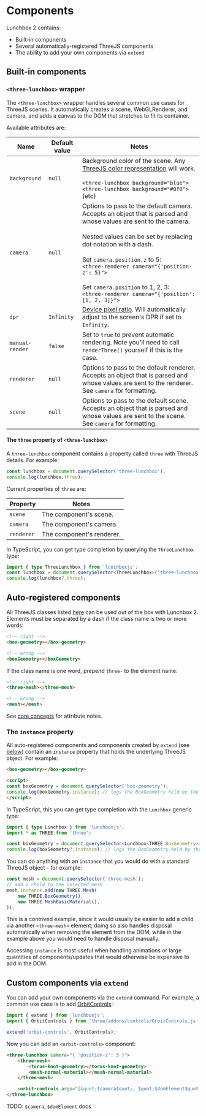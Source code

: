 # Components

Lunchbox 2 contains:

* Built-in components
* Several automatically-registered ThreeJS components
* The ability to add your own components via `extend`

## Built-in components

### `<three-lunchbox>` wrapper

The `<three-lunchbox>` wrapper handles several common use cases for ThreeJS scenes. It automatically creates a scene, WebGLRenderer, and camera, and adds a canvas to the DOM that stretches to fit its container.

Available attributes are:

| Name            | Default value | Notes                                                                                                                                                                                                                                                                                                                                                                                 |
| --------------- | ------------- | ------------------------------------------------------------------------------------------------------------------------------------------------------------------------------------------------------------------------------------------------------------------------------------------------------------------------------------------------------------------------------------- |
| `background`    | `null`        | Background color of the scene. Any [ThreeJS color representation](https://threejs.org/docs/#api/en/math/Color) will work. <br/><br/>`<three-lunchbox background="blue">`<br/>`<three-lunchbox background="#0f0">`<br/>(etc)                                                                                                                                                           |
| `camera`        | `null`        | Options to pass to the default camera. Accepts an object that is parsed and whose values are sent to the camera.<br/><br/>Nested values can be set by replacing dot notation with a dash.<br/><br/>Set `camera.position.z` to 5:<br/>`<three-renderer camera="{'position-z': 5}">`<br/><br/>Set `camera.position` to 1, 2, 3:<br/>`<three-renderer camera="{'position': [1, 2, 3]}">` |
| `dpr`           | `Infinity`    | [Device pixel ratio](https://developer.mozilla.org/en-US/docs/Web/API/Window/devicePixelRatio). Will automatically adjust to the screen's DPR if set to `Infinity`.                                                                                                                                                                                                                   |
| `manual-render` | `false`       | Set to `true` to prevent automatic rendering. Note you'll need to call `renderThree()` yourself if this is the case.                                                                                                                                                                                                                                                                  |
| `renderer`      | `null`        | Options to pass to the default renderer. Accepts an object that is parsed and whose values are sent to the renderer. See `camera` for formatting.                                                                                                                                                                                                                                     |
| `scene`         | `null`        | Options to pass to the default scene. Accepts an object that is parsed and whose values are sent to the scene. See `camera` for formatting.                                                                                                                                                                                                                                           |

#### The `three` property of `<three-lunchbox>`

A `three-lunchbox` component contains a property called `three` with ThreeJS details. For example:

```js
const lunchbox = document.querySelector('three-lunchbox');
console.log(lunchbox.three);
```

Current properties of `three` are:

| Property   | Notes                     |
| ---------- | ------------------------- |
| `scene`    | The component's scene.    |
| `camera`   | The component's camera.   |
| `renderer` | The component's renderer. |

In TypeScript, you can get type completion by querying the `ThreeLunchbox` type:

```ts
import { type ThreeLunchbox } from 'lunchboxjs';
const lunchbox = document.querySelector<ThreeLunchbox>('three-lunchbox');
console.log(lunchbox?.three);
```

## Auto-registered components

All ThreeJS classes listed [here](https://github.com/breakfast-studio/lunchboxjs/blob/main/packages/lunchboxjs/src/auto-components.ts) can be used out of the box with Lunchbox 2. Elements must be separated by a dash if the class name is two or more words:

```html
<!-- right -->
<box-geometry></box-geometry>

<!-- wrong -->
<boxGeometry></boxGeometry>
```

If the class name is one word, prepend `three-` to the element name:

```html
<!-- right -->
<three-mesh></three-mesh>

<!-- wrong -->
<mesh></mesh>
```

See [core concepts](/concepts#three-js-and-lunchbox) for attribute notes.

### The `instance` property

All auto-registered components and components created by `extend` (see [below](#custom-components-via-extend)) contain an `instance` property that holds the underlying ThreeJS object. For example:

```html
<box-geometry></box-geometry>

<script>
const boxGeometry = document.querySelector('box-geometry');
console.log(boxGeometry.instance); // logs the BoxGeometry held by the component
</script>
```

In TypeScript, this you can get type completion with the `Lunchbox` generic type:

```ts
import { type Lunchbox } from 'lunchboxjs';
import * as THREE from 'three';

const boxGeometry = document.querySelector<Lunchbox<THREE.BoxGeometry>>('box-geometry');
console.log(boxGeometry?.instance); // logs the BoxGeometry held by the component
```

You can do anything with an `instance` that you would do with a standard ThreeJS object - for example:

```js
const mesh = document.querySelector('three-mesh');
// add a child to the selected mesh
mesh.instance.add(new THREE.Mesh(
    new THREE.BoxGeometry(),
    new THREE.MeshBasicMaterial(),
));
```

This is a contrived example, since it would usually be easier to add a child via another `<three-mesh>` element; doing so also handles disposal automatically when removing the element from the DOM, while in the example above you would need to handle disposal manually. 

Accessing `instance` is most useful when handling animations or large quantities of components/updates that would otherwise be expensive to add in the DOM.

## Custom components via `extend`

You can add your own components via the `extend` command. For example, a common use case is to add [OrbitControls](https://threejs.org/docs/#examples/en/controls/OrbitControls):

```js
import { extend } from 'lunchboxjs';
import { OrbitControls } from 'three/addons/controls/OrbitControls.js';

extend('orbit-controls', OrbitControls);
```

Now you can add an `<orbit-controls>` component:

```html
<three-lunchbox camera="{ 'position-z': 5 }">
    <three-mesh>
        <torus-knot-geometry></torus-knot-geometry>
        <mesh-normal-material></mesh-normal-material>
    </three-mesh>

    <orbit-controls args="[&quot;$camera$quot;, $quot;$domElement$quot;]"></orbit-controls>
</three-lunchbox>
```

TODO: `$camera`, `$domElement` docs